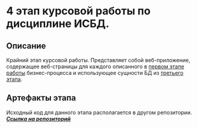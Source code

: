 # 4 этап курсовой работы по дисциплине ИСБД.

## Описание

Крайний этап курсовой работы. Представляет собой веб-приложение, содержащее веб-страницы для каждого описанного в [первом этапе работы](https://github.com/artemiyjjj/Utopian_country_management/tree/master/stage1) бизнес-процесса и использующее сущности БД из [третьего этапа](https://github.com/artemiyjjj/Utopian_country_management/tree/master/stage1).

## Артефакты этапа

Исходный код для данного этапа располагается в другом репозитории.  
[***Ссылка на репозиторий***](https://github.com/Filimonsha/utopia-web-app)
